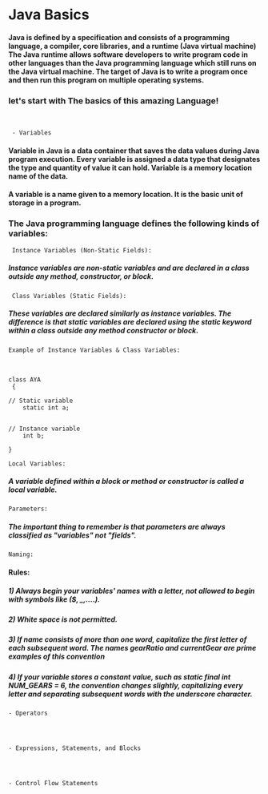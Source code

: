 # Java Basics

#### Java is defined by a specification and consists of a programming language, a compiler, core libraries, and a runtime (Java virtual machine) The Java runtime allows software developers to write program code in other languages than the Java programming language which still runs on the Java virtual machine. The target of Java is to write a program once and then run this program on multiple operating systems.
### let's start with The basics of this amazing Language!
<br>
 
     - Variables
#### Variable in Java is a data container that saves the data values during Java program execution. Every variable is assigned a data type that designates the type and quantity of value it can hold. Variable is a memory location name of the data.

#### A variable is a name given to a memory location. It is the basic unit of storage in a program.

### The Java programming language defines the following kinds of variables:

     Instance Variables (Non-Static Fields): 
##### Instance variables are non-static variables and are declared in a class outside any method, constructor, or block.

     Class Variables (Static Fields):
##### These variables are declared similarly as instance variables. The difference is that static variables are declared using the static keyword within a class outside any method constructor or block.

    Example of Instance Variables & Class Variables:
<br>        
    
    class AYA         
     {      
    
    // Static variable
        static int a; 
    
    
    // Instance variable    
        int b;        
    
    }    

    Local Variables: 
##### A variable defined within a block or method or constructor is called a local variable.

    Parameters:
##### The important thing to remember is that parameters are always classified as "variables" not "fields".

    Naming:
#### Rules:
##### 1) Always begin your variables' names with a letter, not allowed to begin with symbols like ($, _,....).
##### 2) White space is not permitted.
##### 3) If name consists of more than one word, capitalize the first letter of each subsequent word. The names gearRatio and currentGear are prime examples of this convention
##### 4) If your variable stores a constant value, such as static final int NUM_GEARS = 6, the convention changes slightly, capitalizing every letter and separating subsequent words with the underscore character.

    - Operators




    - Expressions, Statements, and Blocks




    - Control Flow Statements
